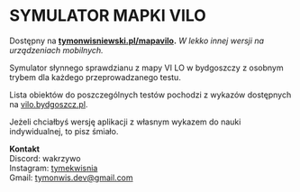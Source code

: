 # SYMULATOR MAPKI VILO

Dostępny na **[tymonwisniewski.pl/mapavilo](https://tymonwisniewski.pl/mapavilo/).**
*W lekko innej wersji na urządzeniach mobilnych.*

Symulator słynnego sprawdzianu z mapy VI LO w bydgoszczy z osobnym trybem dla każdego przeprowadzanego testu. 

Lista obiektów do poszczególnych testów pochodzi z wykazów dostępnych na [vilo.bydgoszcz.pl](https://vilo.bydgoszcz.pl/geografia-wykaz-obiektow-m1,1010.html).

Jeżeli chciałbyś wersję aplikacji z własnym wykazem do nauki indywidualnej, to pisz śmiało.

**Kontakt**<br />
Discord: wakrzywo<br />
Instagram: [tymekwisnia](https://www.instagram.com/tymekwisnia/)<br />
Gmail: tymonwis.dev@gmail.com